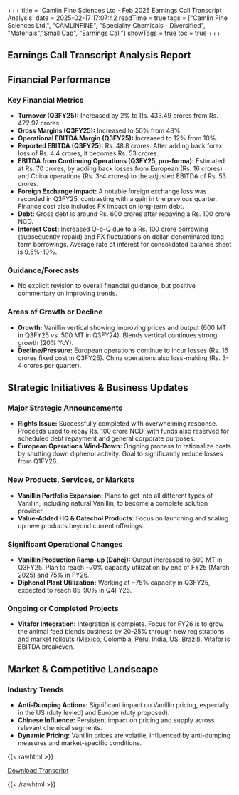+++
title = 'Camlin Fine Sciences Ltd - Feb 2025 Earnings Call Transcript Analysis'
date = 2025-02-17 17:07:42
readTime = true
tags = ["Camlin Fine Sciences Ltd.", "CAMLINFINE", "Speciality Chemicals - Diversified", "Materials","Small Cap", "Earnings Call"]
showTags = true
toc = true
+++



## Earnings Call Transcript Analysis Report
## Financial Performance

### Key Financial Metrics

*   **Turnover (Q3FY25):** Increased by 2% to Rs. 433.49 crores from Rs. 422.97 crores.
*   **Gross Margins (Q3FY25):** Increased to 50% from 48%.
*   **Operational EBITDA Margin (Q3FY25):** Increased to 12% from 10%.
*   **Reported EBITDA (Q3FY25):** Rs. 48.8 crores. After adding back forex loss of Rs. 4.4 crores, it becomes Rs. 53 crores.
*   **EBITDA from Continuing Operations (Q3FY25, pro-forma):** Estimated at Rs. 70 crores, by adding back losses from European (Rs. 16 crores) and China operations (Rs. 3-4 crores) to the adjusted EBITDA of Rs. 53 crores.
*   **Foreign Exchange Impact:** A notable foreign exchange loss was recorded in Q3FY25, contrasting with a gain in the previous quarter. Finance cost also includes FX impact on long-term debt.
*   **Debt:** Gross debt is around Rs. 600 crores after repaying a Rs. 100 crore NCD.
*   **Interest Cost:** Increased Q-o-Q due to a Rs. 100 crore borrowing (subsequently repaid) and FX fluctuations on dollar-denominated long-term borrowings. Average rate of interest for consolidated balance sheet is 9.5%-10%.

### Guidance/Forecasts

*   No explicit revision to overall financial guidance, but positive commentary on improving trends.

### Areas of Growth or Decline

*   **Growth:** Vanillin vertical showing improving prices and output (600 MT in Q3FY25 vs. 500 MT in Q3FY24). Blends vertical continues strong growth (20% YoY).
*   **Decline/Pressure:** European operations continue to incur losses (Rs. 16 crores fixed cost in Q3FY25). China operations also loss-making (Rs. 3-4 crores per quarter).

## Strategic Initiatives & Business Updates

### Major Strategic Announcements

*   **Rights Issue:** Successfully completed with overwhelming response. Proceeds used to repay Rs. 100 crore NCD, with funds also reserved for scheduled debt repayment and general corporate purposes.
*   **European Operations Wind-Down:** Ongoing process to rationalize costs by shutting down diphenol activity. Goal to significantly reduce losses from Q1FY26.

### New Products, Services, or Markets

*   **Vanillin Portfolio Expansion:** Plans to get into all different types of Vanillin, including natural Vanillin, to become a complete solution provider.
*   **Value-Added HQ & Catechol Products:** Focus on launching and scaling up new products beyond current offerings.

### Significant Operational Changes

*   **Vanillin Production Ramp-up (Dahej):** Output increased to 600 MT in Q3FY25. Plan to reach ~70% capacity utilization by end of FY25 (March 2025) and 75% in FY26.
*   **Diphenol Plant Utilization:** Working at ~75% capacity in Q3FY25, expected to reach 85-90% in Q4FY25.

### Ongoing or Completed Projects

*   **Vitafor Integration:** Integration is complete. Focus for FY26 is to grow the animal feed blends business by 20-25% through new registrations and market rollouts (Mexico, Colombia, Peru, India, US, Brazil). Vitafor is EBITDA breakeven.

## Market & Competitive Landscape

### Industry Trends

*   **Anti-Dumping Actions:** Significant impact on Vanillin pricing, especially in the US (duty levied) and Europe (duty proposed).
*   **Chinese Influence:** Persistent impact on pricing and supply across relevant chemical segments.
*   **Dynamic Pricing:** Vanillin prices are volatile, influenced by anti-dumping measures and market-specific conditions.



{{< rawhtml >}}

<div class="button-container">    
    <a href="https://www.bseindia.com/stockinfo/AnnPdfOpen.aspx?Pname=63d4387f-e2fe-449e-8d41-b0c301417a17.pdf" target="_blank" class="report-button">
      <i class="fas fa-file-pdf"></i> Download Transcript
    </a>
</div>
    
{{< /rawhtml >}}
